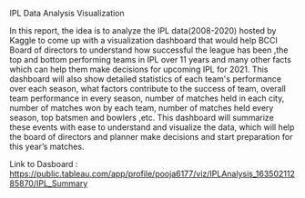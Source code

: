 IPL Data Analysis Visualization

In this report, the idea is to analyze the IPL data(2008-2020) hosted by Kaggle to come up with a visualization dashboard that would help BCCI Board of directors to understand how successful the league has been ,the top and bottom performing teams in IPL over 11 years and many other facts which can help them make decisions for upcoming IPL for 2021.
This dashboard will also show detailed statistics of each team's performance over each season, what factors contribute to the success of team, overall team performance in every season, number of matches held in each city, number of matches won by each team, number of matches held every season, top batsmen and bowlers ,etc.
This dashboard will summarize these events with ease to understand and visualize the data, which will help the board of directors and planner make decisions and start preparation for this year’s matches.

Link to Dasboard :  https://public.tableau.com/app/profile/pooja6177/viz/IPLAnalysis_16350211285870/IPL_Summary
